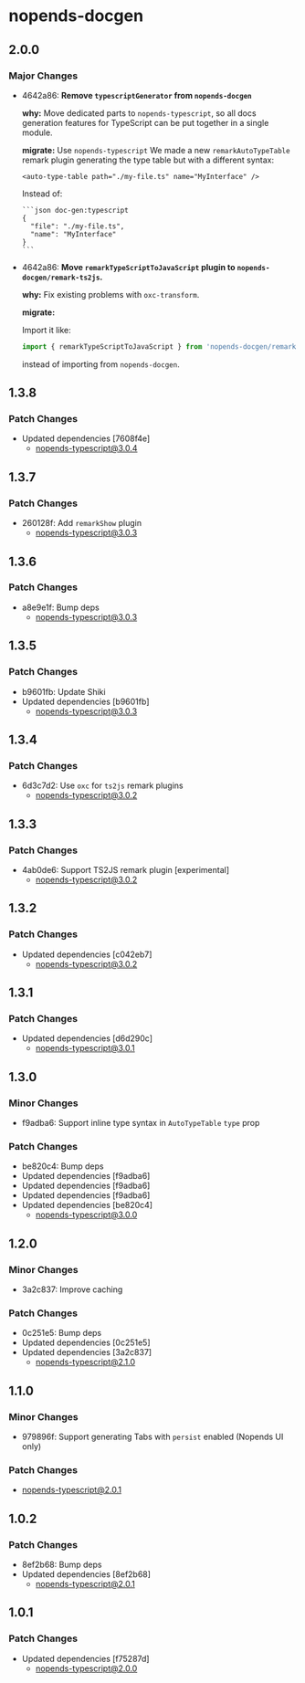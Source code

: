 # nopends-docgen

## 2.0.0

### Major Changes

- 4642a86: **Remove `typescriptGenerator` from `nopends-docgen`**

  **why:** Move dedicated parts to `nopends-typescript`, so all docs generation features for TypeScript can be put together in a single module.

  **migrate:** Use `nopends-typescript` We made a new `remarkAutoTypeTable` remark plugin generating the type table but with a different syntax:

  ```mdx
  <auto-type-table path="./my-file.ts" name="MyInterface" />
  ```

  Instead of:

  ````mdx
  ```json doc-gen:typescript
  {
    "file": "./my-file.ts",
    "name": "MyInterface"
  }
  ```
  ````

- 4642a86: **Move `remarkTypeScriptToJavaScript` plugin to `nopends-docgen/remark-ts2js`.**

  **why:** Fix existing problems with `oxc-transform`.

  **migrate:**

  Import it like:

  ```ts
  import { remarkTypeScriptToJavaScript } from 'nopends-docgen/remark-ts2js';
  ```

  instead of importing from `nopends-docgen`.

## 1.3.8

### Patch Changes

- Updated dependencies [7608f4e]
  - nopends-typescript@3.0.4

## 1.3.7

### Patch Changes

- 260128f: Add `remarkShow` plugin
  - nopends-typescript@3.0.3

## 1.3.6

### Patch Changes

- a8e9e1f: Bump deps
  - nopends-typescript@3.0.3

## 1.3.5

### Patch Changes

- b9601fb: Update Shiki
- Updated dependencies [b9601fb]
  - nopends-typescript@3.0.3

## 1.3.4

### Patch Changes

- 6d3c7d2: Use `oxc` for `ts2js` remark plugins
  - nopends-typescript@3.0.2

## 1.3.3

### Patch Changes

- 4ab0de6: Support TS2JS remark plugin [experimental]
  - nopends-typescript@3.0.2

## 1.3.2

### Patch Changes

- Updated dependencies [c042eb7]
  - nopends-typescript@3.0.2

## 1.3.1

### Patch Changes

- Updated dependencies [d6d290c]
  - nopends-typescript@3.0.1

## 1.3.0

### Minor Changes

- f9adba6: Support inline type syntax in `AutoTypeTable` `type` prop

### Patch Changes

- be820c4: Bump deps
- Updated dependencies [f9adba6]
- Updated dependencies [f9adba6]
- Updated dependencies [f9adba6]
- Updated dependencies [be820c4]
  - nopends-typescript@3.0.0

## 1.2.0

### Minor Changes

- 3a2c837: Improve caching

### Patch Changes

- 0c251e5: Bump deps
- Updated dependencies [0c251e5]
- Updated dependencies [3a2c837]
  - nopends-typescript@2.1.0

## 1.1.0

### Minor Changes

- 979896f: Support generating Tabs with `persist` enabled (Nopends UI only)

### Patch Changes

- nopends-typescript@2.0.1

## 1.0.2

### Patch Changes

- 8ef2b68: Bump deps
- Updated dependencies [8ef2b68]
  - nopends-typescript@2.0.1

## 1.0.1

### Patch Changes

- Updated dependencies [f75287d]
  - nopends-typescript@2.0.0

